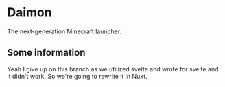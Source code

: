 # Daimon
The next-generation Minecraft launcher.

## Some information

Yeah I give up on this branch as we utilized svelte and wrote for svelte and it didn't work. So we're going to rewrite it in Nuxt.